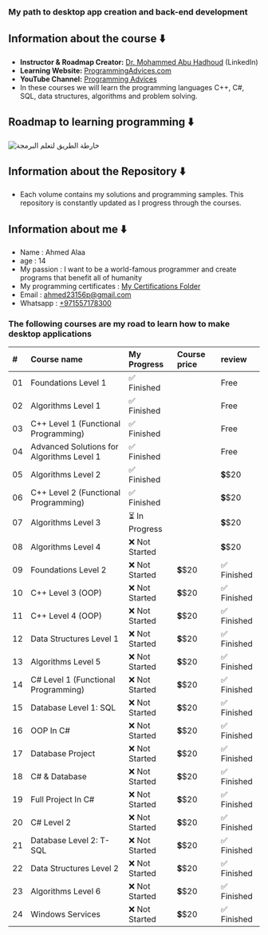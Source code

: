 ### My path to desktop app creation and back-end development 
## Information about the course ⬇️
* **Instructor & Roadmap Creator:** [Dr. Mohammed Abu Hadhoud](https://www.linkedin.com/in/abuhadhoud/) (LinkedIn)
* **Learning Website:** [ProgrammingAdvices.com](https://www.programmingadvices.com)
* **YouTube Channel:** [Programming Advices](https://www.youtube.com/@ProgrammingAdvices)
* In these courses we will learn the programming languages ​​C++, C#, SQL, data structures, algorithms and problem solving.
## Roadmap to learning programming ⬇️
![خارطة الطريق لتعلم البرمجة](https://github.com/user-attachments/assets/d30e2a41-2704-4d5d-a143-956c6b5670c3)

## Information about the Repository ⬇️
* Each volume contains my solutions and programming samples. This repository is constantly updated as I progress through the courses.
## Information about me ⬇️
* Name : Ahmed Alaa
* age  : 14
* My passion : I want to be a world-famous programmer and create programs that benefit all of humanity
* My programming certificates : [My Certifications Folder](./0.My%20programming%20certificates)
* Email : ahmed23156p@gmail.com <br>
* Whatsapp : [+971557178300](https://wa.me/971557178300)
### The following courses are my road to learn how to make desktop applications

| #  | Course name                                                                                                | My Progress                                                                                               | Course price       | review |
| :- | :----------------------------------------------------------------------------------------------------------------------- | :-------------------------------------------------------------------------------------------------------------- | :-------------- | :------------------ |
| 01 | Foundations Level 1                                                               | ✅ Finished     |                                                         | Free     | Free          |
| 02 | Algorithms Level 1                                                             | ✅ Finished     |                                                          | Free     | ✅ Finished          |
| 03 | C++ Level 1 (Functional Programming)                                        | ✅ Finished     |                                             | Free    | ✅ Finished          |
| 04 | Advanced Solutions for Algorithms Level 1                                 | ✅ Finished     |                               | Free     | ✅ Finished          |
| 05 | Algorithms Level 2                                                            | ✅ Finished     |                                                          | 💲$20     | ✅ Finished          |
| 06 | C++ Level 2 (Functional Programming)                                        | ✅ Finished     |                                            | 💲$20     | ✅ Finished          |
| 07 | Algorithms Level 3                                                            | ⏳ In Progress  |                                                          | 💲$20  | ✅ Finished          |
| 08 | Algorithms Level 4                                                             | ❌ Not Started |                                                           | 💲$20  | ✅ Finished          |
| 09 | Foundations Level 2                                                                                                      | ❌ Not Started                                                                                                     | 💲$20 | ✅ Finished          |
| 10 | C++ Level 3 (OOP)                                                                                                        | ❌ Not Started                                                                                                    | 💲$20 | ✅ Finished          |
| 11 | C++ Level 4 (OOP)                                                                                                        | ❌ Not Started                                                                                                     | 💲$20 | ✅ Finished          |
| 12 | Data Structures Level 1                                                                                                  | ❌ Not Started                                                                                                     | 💲$20 | ✅ Finished          |
| 13 | Algorithms Level 5                                                                                                      | ❌ Not Started                                                                                                     | 💲$20 | ✅ Finished          |
| 14 | C# Level 1 (Functional Programming)                                                                                      | ❌ Not Started                                                                                                    | 💲$20 | ✅ Finished          |
| 15 | Database Level 1: SQL                                                                                                    | ❌ Not Started                                                                                                     | 💲$20 | ✅ Finished          |
| 16 | OOP In C#                                                                                                                | ❌ Not Started                                                                                                     | 💲$20 | ✅ Finished          |
| 17 | Database Project                                                                                                         | ❌ Not Started                                                                                                     | 💲$20 | ✅ Finished          |
| 18 | C# & Database                                                                                                            | ❌ Not Started                                                                                                     | 💲$20 | ✅ Finished          |
| 19 | Full Project In C#                                                                                                       | ❌ Not Started                                                                                                     | 💲$20 | ✅ Finished          |
| 20 | C# Level 2                                                                                                               | ❌ Not Started                                                                                                     | 💲$20 | ✅ Finished          |
| 21 | Database Level 2: T-SQL                                                                                                  | ❌ Not Started                                                                                                     | 💲$20 | ✅ Finished          |
| 22 | Data Structures Level 2                                                                                                  | ❌ Not Started                                                                                                     | 💲$20 | ✅ Finished          |
| 23 | Algorithms Level 6                                                                                                      | ❌ Not Started                                                                                                     | 💲$20 | ✅ Finished          |
| 24 | Windows Services                                                                                                         | ❌ Not Started                                                                                                     | 💲$20 | ✅ Finished          |
